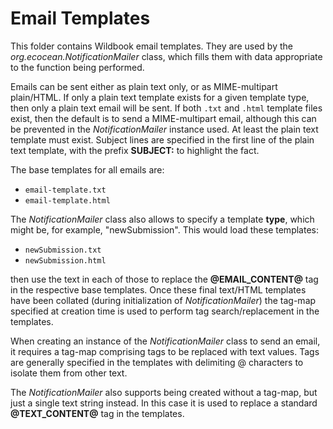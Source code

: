 # Email Templates

This folder contains Wildbook email templates. They are used by the
*org.ecocean.NotificationMailer* class, which fills them with data appropriate
to the function being performed.

Emails can be sent either as plain text only, or as MIME-multipart plain/HTML.
If only a plain text template exists for a given template type, then only a
plain text email will be sent. If both ```.txt``` and ```.html``` template files
exist, then the default is to send a MIME-multipart email, although this can be
prevented in the *NotificationMailer* instance used. At least the plain text
template must exist. Subject lines are specified in the first line of the plain
text template, with the prefix **SUBJECT:** to highlight the fact.

The base templates for all emails are:

* ```email-template.txt```
* ```email-template.html```

The *NotificationMailer* class also allows to specify a template **type**, which
might be, for example, "newSubmission". This would load these templates:

* ```newSubmission.txt```
* ```newSubmission.html```

then use the text in each of those to replace the **@EMAIL_CONTENT@** tag in the
respective base templates. Once these final text/HTML templates have been
collated (during initialization of *NotificationMailer*) the tag-map specified
at creation time is used to perform tag search/replacement in the templates.

When creating an instance of the *NotificationMailer* class to send an email, it
requires a tag-map comprising tags to be replaced with text values. Tags are
generally specified in the templates with delimiting @ characters to isolate
them from other text.

The *NotificationMailer* also supports being created without a tag-map, but just
a single text string instead. In this case it is used to replace a standard
**@TEXT_CONTENT@** tag in the templates.